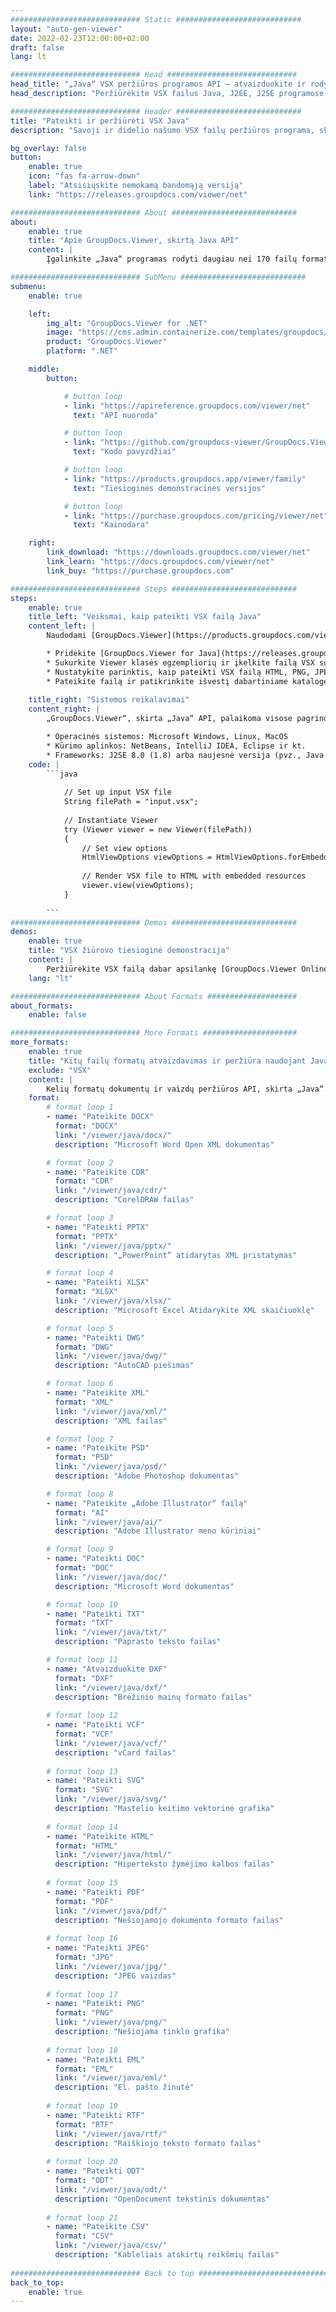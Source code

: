 ```yaml
---
############################# Static ############################
layout: "auto-gen-viewer"
date: 2022-02-23T12:00:00+02:00
draft: false
lang: lt

############################# Head #############################
head_title: "„Java“ VSX peržiūros programos API – atvaizduokite ir rodykite VSX „Java Apps“."
head_description: "Peržiūrėkite VSX failus Java, J2EE, J2SE programose. Palaiko 170+ dokumentų ir vaizdo failų formatų peržiūrą HTML, PDF arba vaizdo režimu su pažangiomis funkcijomis, leidžiančiomis valdyti dokumentų peržiūros parinktis."

############################# Header ############################
title: "Pateikti ir peržiūrėti VSX Java" 
description: "Savoji ir didelio našumo VSX failų peržiūros programa, skirta Java, J2EE ir J2SE pagrįstoms programoms, palaikanti daugybę papildomų funkcijų, leidžiančių tinkinti išvesties dokumento formato išvaizdą." 

bg_overlay: false
button:
    enable: true
    icon: "fas fa-arrow-down"
    label: "Atsisiųskite nemokamą bandomąją versiją"
    link: "https://releases.groupdocs.com/viewer/net"

############################# About ############################
about:
    enable: true
    title: "Apie GroupDocs.Viewer, skirtą Java API" 
    content: |
        Įgalinkite „Java“ programas rodyti daugiau nei 170 failų formatų HTML, PDF arba vaizdo režimais, naudodami „GroupDocs.Viewer“, skirtą „Java“ API, neįdiegę jokios papildomos programinės įrangos; pvz., „Microsoft Office“, „Apache Open Office“, „Adobe Acrobat Reader“ ir kt. Kūrėjai gali lengvai peržiūrėti visus populiarius vaizdus ir dokumentų tipus, įskaitant „Microsoft Office“, „OpenDocument“, HTML, PDF, archyvą, diagramas, „Photoshop“, „AutoCAD“ ir programavimo kalbos formatus „Java“ programose naudodami greitas ir aukščiausios kokybės atvaizdavimas.

############################# SubMenu ############################
submenu:
    enable: true

    left:
        img_alt: "GroupDocs.Viewer for .NET"
        image: "https://cms.admin.containerize.com/templates/groupdocs/images/product-logos/90x90-noborder/groupdocs-viewer-net.png"
        product: "GroupDocs.Viewer"
        platform: ".NET"

    middle:
        button:

            # button loop
            - link: "https://apireference.groupdocs.com/viewer/net"
              text: "API nuoroda"

            # button loop
            - link: "https://github.com/groupdocs-viewer/GroupDocs.Viewer-for-.NET"
              text: "Kodo pavyzdžiai"

            # button loop
            - link: "https://products.groupdocs.app/viewer/family"
              text: "Tiesioginės demonstracinės versijos"

            # button loop
            - link: "https://purchase.groupdocs.com/pricing/viewer/net"
              text: "Kainodara"

    right:
        link_download: "https://downloads.groupdocs.com/viewer/net"
        link_learn: "https://docs.groupdocs.com/viewer/net"
        link_buy: "https://purchase.groupdocs.com"

############################# Steps ############################
steps:
    enable: true
    title_left: "Veiksmai, kaip pateikti VSX failą Java" 
    content_left: |
        Naudodami [GroupDocs.Viewer](https://products.groupdocs.com/viewer/java/) atlikdami kelis veiksmus galite pateikti VSX į HTML, JPEG, PNG arba PDF.

        * Pridėkite [GroupDocs.Viewer for Java](https://releases.groupdocs.com/viewer/java/) kaip projekto priklausomybę. 
        * Sukurkite Viewer klasės egzempliorių ir įkelkite failą VSX su visu keliu. 
        * Nustatykite parinktis, kaip pateikti VSX failą HTML, PNG, JPEG arba PDF formatu. 
        * Pateikite failą ir patikrinkite išvestį dabartiniame kataloge. 
        
    title_right: "Sistemos reikalavimai" 
    content_right: |
        „GroupDocs.Viewer“, skirta „Java“ API, palaikoma visose pagrindinėse platformose ir operacinėse sistemose. Prieš vykdydami toliau pateiktą kodą, įsitikinkite, kad jūsų sistemoje yra įdiegtos šios būtinos sąlygos.

        * Operacinės sistemos: Microsoft Windows, Linux, MacOS 
        * Kūrimo aplinkos: NetBeans, IntelliJ IDEA, Eclipse ir kt. 
        * Frameworks: J2SE 8.0 (1.8) arba naujesnė versija (pvz., Java 17) 
    code: |
        ```java
                        
            // Set up input VSX file
            String filePath = "input.vsx";
        
            // Instantiate Viewer
            try (Viewer viewer = new Viewer(filePath))
            {
            	// Set view options 
            	HtmlViewOptions viewOptions = HtmlViewOptions.forEmbeddedResources();
                    
            	// Render VSX file to HTML with embedded resources
            	viewer.view(viewOptions);
            }
             
        ```
############################# Demos ############################
demos:
    enable: true
    title: "VSX žiūrovo tiesioginė demonstracija"
    content: |
        Peržiūrėkite VSX failą dabar apsilankę [GroupDocs.Viewer Online Apps](https://products.groupdocs.app/viewer/vsx) svetainėje.
    lang: "lt"

############################# About Formats ####################
about_formats:
    enable: false

############################# More Formats #####################
more_formats:
    enable: true
    title: "Kitų failų formatų atvaizdavimas ir peržiūra naudojant Java"
    exclude: "VSX"
    content: |
        Kelių formatų dokumentų ir vaizdų peržiūros API, skirta „Java“. Peržiūrėkite kai kuriuos toliau pateiktus populiarius failų formatus be jokių išorinių peržiūros priemonių.
    format: 
        # format loop 1
        - name: "Pateikite DOCX"
          format: "DOCX"
          link: "/viewer/java/docx/"
          description: "Microsoft Word Open XML dokumentas" 

        # format loop 2
        - name: "Pateikite CDR" 
          format: "CDR"
          link: "/viewer/java/cdr/"
          description: "CorelDRAW failas" 

        # format loop 3
        - name: "Pateikti PPTX"
          format: "PPTX"
          link: "/viewer/java/pptx/"
          description: "„PowerPoint“ atidarytas XML pristatymas" 

        # format loop 4
        - name: "Pateikti XLSX"
          format: "XLSX"
          link: "/viewer/java/xlsx/"
          description: "Microsoft Excel Atidarykite XML skaičiuoklę" 

        # format loop 5
        - name: "Pateikti DWG"
          format: "DWG"
          link: "/viewer/java/dwg/"
          description: "AutoCAD piešimas"

        # format loop 6
        - name: "Pateikite XML"
          format: "XML"
          link: "/viewer/java/xml/"
          description: "XML failas"

        # format loop 7
        - name: "Pateikite PSD"
          format: "PSD"
          link: "/viewer/java/psd/"
          description: "Adobe Photoshop dokumentas"

        # format loop 8
        - name: "Pateikite „Adobe Illustrator“ failą"
          format: "AI"
          link: "/viewer/java/ai/"
          description: "Adobe Illustrator meno kūriniai"

        # format loop 9
        - name: "Pateikti DOC"
          format: "DOC"
          link: "/viewer/java/doc/"
          description: "Microsoft Word dokumentas" 

        # format loop 10
        - name: "Pateikti TXT" 
          format: "TXT"
          link: "/viewer/java/txt/"
          description: "Paprasto teksto failas" 

        # format loop 11
        - name: "Atvaizduokite DXF" 
          format: "DXF"
          link: "/viewer/java/dxf/"
          description: "Brėžinio mainų formato failas"  
          
        # format loop 12
        - name: "Pateikti VCF"
          format: "VCF"
          link: "/viewer/java/vcf/"
          description: "vCard failas"  
              
        # format loop 13
        - name: "Pateikti SVG"
          format: "SVG"
          link: "/viewer/java/svg/"
          description: "Mastelio keitimo vektorinė grafika" 
          
        # format loop 14
        - name: "Pateikite HTML"
          format: "HTML"
          link: "/viewer/java/html/"
          description: "Hiperteksto žymėjimo kalbos failas" 
          
        # format loop 15
        - name: "Pateikti PDF"
          format: "PDF"
          link: "/viewer/java/pdf/"
          description: "Nešiojamojo dokumento formato failas"
          
        # format loop 16
        - name: "Pateikti JPEG"
          format: "JPG"
          link: "/viewer/java/jpg/"
          description: "JPEG vaizdas"
          
        # format loop 17
        - name: "Pateikti PNG"
          format: "PNG"
          link: "/viewer/java/png/"
          description: "Nešiojama tinklo grafika" 
          
        # format loop 18
        - name: "Pateikti EML"
          format: "EML"
          link: "/viewer/java/eml/"
          description: "El. pašto žinutė" 
          
        # format loop 19
        - name: "Pateikti RTF"
          format: "RTF"
          link: "/viewer/java/rtf/"
          description: "Raiškiojo teksto formato failas" 
          
        # format loop 20
        - name: "Pateikti ODT"
          format: "ODT"
          link: "/viewer/java/odt/"
          description: "OpenDocument tekstinis dokumentas" 
          
        # format loop 21
        - name: "Pateikite CSV"
          format: "CSV"
          link: "/viewer/java/csv/"
          description: "Kableliais atskirtų reikšmių failas" 
          
############################# Back to top ###############################
back_to_top:
    enable: true
---
```

